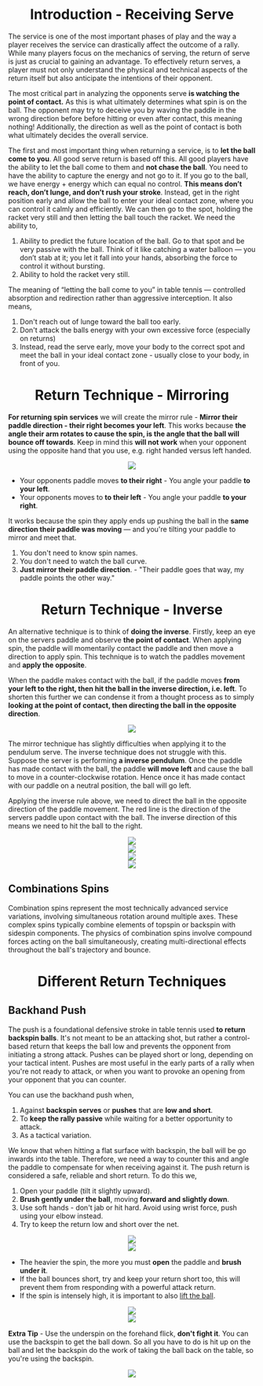 <div align="center">
    <h1> Introduction - Receiving Serve </h1>
</div>

The service is one of the most important phases of play and the way a player receives the service can drastically affect the outcome of a rally. While many players focus on the mechanics of serving, the return of serve is just as crucial to gaining an advantage. To effectively return serves, a player must not only understand the physical and technical aspects of the return itself but also anticipate the intentions of their opponent.

The most critical part in analyzing the opponents serve **is watching the point of contact.** As this is what ultimately determines what spin is on the ball. The opponent may try to deceive you by waving the paddle in the wrong direction before before hitting or even after contact, this meaning nothing! Additionally, the direction as well as the point of contact is both what ultimately decides the overall service.

The first and most important thing when returning a service, is to **let the ball come to you**. All good serve return is based off this. All good players have the ability to let the ball come to them and **not chase the ball**. You need to have the ability to capture the energy and not go to it. If you go to the ball, we have energy + energy which can equal no control. **This means don’t reach, don’t lunge, and don’t rush your stroke**. Instead, get in the right position early and allow the ball to enter your ideal contact zone, where you can control it calmly and efficiently. We can then go to the spot, holding the racket very still and then letting the ball touch the racket. We need the ability to,

1. Ability to predict the future location of the ball. Go to that spot and be very passive with the ball. Think of it like catching a water balloon — you don’t stab at it; you let it fall into your hands, absorbing the force to control it without bursting.
2. Ability to hold the racket very still.

The meaning of “letting the ball come to you” in table tennis — controlled absorption and redirection rather than aggressive interception. It also means,

1. Don't reach out of lunge toward the ball too early.
2. Don't attack the balls energy with your own excessive force (especially on returns)
3. Instead, read the serve early, move your body to the correct spot and meet the ball in your ideal contact zone - usually close to your body, in front of you.

<div align="center">
    <h1> Return Technique - Mirroring
</div>

**For returning spin services** we will create the mirror rule - **Mirror their paddle direction - their right becomes your left**. This works because **the angle their arm rotates to cause the spin, is the angle that the ball will bounce off towards**. Keep in mind this **will not work** when your opponent using the opposite hand that you use, e.g. right handed versus left handed.

<div align="center">
    <img src="./images/3.png/">
</div>

- Your opponents paddle moves **to their right** - You angle your paddle **to your left**.
- Your opponents moves to **to their left** - You angle your paddle **to your right**.

It works because the spin they apply ends up pushing the ball in the **same direction their paddle was moving** — and you're tilting your paddle to mirror and meet that.

1. You don't need to know spin names.
2. You don't need to watch the ball curve.
3. **Just mirror their paddle direction**. - "Their paddle goes that way, my paddle points the other way."

<div align="center">
    <h1> Return Technique - Inverse
</div>

An alternative technique is to think of **doing the inverse**. Firstly, keep an eye on the servers paddle and observe **the point of contact**. When applying spin, the paddle will momentarily contact the paddle and then move a direction to apply spin. This technique is to watch the paddles movement and **apply the opposite**.

When the paddle makes contact with the ball, if the paddle moves **from your left to the right, then hit the ball in the inverse direction, i.e. left**. To shorten this further we can condense it from a thought process as to simply **looking at the point of contact, then directing the ball in the opposite direction**.

<div align="center">
    <img src="./images/44.png/">
</div>

The mirror technique has slightly difficulties when applying it to the pendulum serve. The inverse technique does not struggle with this. Suppose the server is performing **a inverse pendulum**. Once the paddle has made contact with the ball, the paddle **will move left** and cause the ball to move in a counter-clockwise rotation. Hence once it has made contact with our paddle on a neutral position, the ball will go left.

Applying the inverse rule above, we need to direct the ball in the opposite direction of the paddle movement. The red line is the direction of the servers paddle upon contact with the ball. The inverse direction of this means we need to hit the ball to the right.

<div align="center">
    <img src="./images/45.png/">
</div>

<div align="center">
    <img src="./images/ma_long_reverse_pendulum.gif/">
</div>

<div align="center">
    <img src="./images/46.png/">
</div>

<div align="center">
    <img src="./images/ma_long_pendulum.gif/">
</div>

## Combinations Spins

Combination spins represent the most technically advanced service variations, involving simultaneous rotation around multiple axes. These complex spins typically combine elements of topspin or backspin with sidespin components. The physics of combination spins involve compound forces acting on the ball simultaneously, creating multi-directional effects throughout the ball's trajectory and bounce.

<div align="center">
    <h1> Different Return Techniques </h1>
</div>

## Backhand Push

The push is a foundational defensive stroke in table tennis used **to return backspin balls**. It's not meant to be an attacking shot, but rather a control-based return that keeps the ball low and prevents the opponent from initiating a strong attack. Pushes can be played short or long, depending on your tactical intent. Pushes are most useful in the early parts of a rally when you're not ready to attack, or when you want to provoke an opening from your opponent that you can counter.

You can use the backhand push when,

1. Against **backspin serves** or **pushes** that are **low and short**.
2. To **keep the rally passive** while waiting for a better opportunity to attack.
3. As a tactical variation.

We know that when hitting a flat surface with backspin, the ball will be go inwards into the table. Therefore, we need a way to counter this and angle the paddle to compensate for when receiving against it. The push return is considered a safe, reliable and short return. To do this we,

1. Open your paddle (tilt it slightly upward).
2. **Brush gently under the ball**, moving **forward and slightly down**.
3. Use soft hands - don't jab or hit hard. Avoid using wrist force, push using your elbow instead.
4. Try to keep the return low and short over the net.

<div align="center">
    <img src="./images/7.png/">
</div>

<div align="center">
    <img src="./images/20.png/">
</div>

- The heavier the spin, the more you must **open** the paddle and **brush under it**.
- If the ball bounces short, try and keep your return short too, this will prevent them from responding with a powerful attack return.
- If the spin is intensely high, it is important to also [lift the ball](https://www.youtube.com/watch?v=HJLXf_Vv-nU).

<div align="center">
    <img src="./images/15.png/">
</div>

<div align="center">
    <img src="./images/16.png/">
</div>

**Extra Tip** - Use the underspin on the forehand flick, **don't fight it**. You can use the backspin to get the ball down. So all you have to do is hit up on the ball and let the backspin do the work of taking the ball back on the table, so you're using the backspin.

<div align="center">
    <img src="./images/17.png/">
</div>
